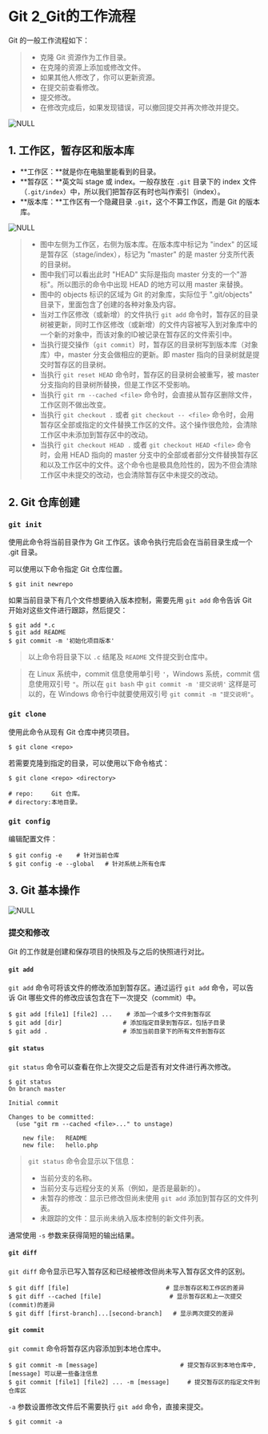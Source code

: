 # Git 2_Git的工作流程

Git 的一般工作流程如下：

> - 克隆 Git 资源作为工作目录。
> - 在克隆的资源上添加或修改文件。
> - 如果其他人修改了，你可以更新资源。
> - 在提交前查看修改。
> - 提交修改。
> - 在修改完成后，如果发现错误，可以撤回提交并再次修改并提交。

![NULL](./2_Git的工作流程.assets/picture_1.jpg)

## 1. 工作区，暂存区和版本库

- **工作区：**就是你在电脑里能看到的目录。
- **暂存区：**英文叫 stage 或 index。一般存放在 `.git` 目录下的 index 文件（`.git/index`）中，所以我们把暂存区有时也叫作索引（index）。
- **版本库：**工作区有一个隐藏目录 `.git`，这个不算工作区，而是 Git 的版本库。

![NULL](./2_Git的工作流程.assets/picture_2.jpg)

> - 图中左侧为工作区，右侧为版本库。在版本库中标记为 "index" 的区域是暂存区（stage/index），标记为 "master" 的是 master 分支所代表的目录树。
> - 图中我们可以看出此时 "HEAD" 实际是指向 master 分支的一个"游标"。所以图示的命令中出现 HEAD 的地方可以用 master 来替换。
> - 图中的 objects 标识的区域为 Git 的对象库，实际位于 ".git/objects" 目录下，里面包含了创建的各种对象及内容。
> - 当对工作区修改（或新增）的文件执行 `git add` 命令时，暂存区的目录树被更新，同时工作区修改（或新增）的文件内容被写入到对象库中的一个新的对象中，而该对象的ID被记录在暂存区的文件索引中。
> - 当执行提交操作（`git commit`）时，暂存区的目录树写到版本库（对象库）中，master 分支会做相应的更新。即 master 指向的目录树就是提交时暂存区的目录树。
> - 当执行 `git reset HEAD` 命令时，暂存区的目录树会被重写，被 master 分支指向的目录树所替换，但是工作区不受影响。
> - 当执行 `git rm --cached <file>` 命令时，会直接从暂存区删除文件，工作区则不做出改变。
> - 当执行 `git checkout .` 或者 `git checkout -- <file>` 命令时，会用暂存区全部或指定的文件替换工作区的文件。这个操作很危险，会清除工作区中未添加到暂存区中的改动。
> - 当执行 `git checkout HEAD .` 或者 `git checkout HEAD <file>` 命令时，会用 HEAD 指向的 master 分支中的全部或者部分文件替换暂存区和以及工作区中的文件。这个命令也是极具危险性的，因为不但会清除工作区中未提交的改动，也会清除暂存区中未提交的改动。

## 2. Git 仓库创建

### `git init`

使用此命令将当前目录作为 Git 工作区。该命令执行完后会在当前目录生成一个 .git 目录。

可以使用以下命令指定 Git 仓库位置。

```shell
$ git init newrepo
```

如果当前目录下有几个文件想要纳入版本控制，需要先用 `git add` 命令告诉 Git 开始对这些文件进行跟踪，然后提交：

```shell
$ git add *.c
$ git add README
$ git commit -m '初始化项目版本'
```

> 以上命令将目录下以 `.c` 结尾及 `README` 文件提交到仓库中。

> 在 Linux 系统中，commit 信息使用单引号 `'`，Windows 系统，commit 信息使用双引号 `"`。所以在 `git bash` 中 `git commit -m '提交说明'` 这样是可以的，在 Windows 命令行中就要使用双引号 `git commit -m "提交说明"`。

### `git clone`

使用此命令从现有 Git 仓库中拷贝项目。

```shell
$ git clone <repo>
```

若需要克隆到指定的目录，可以使用以下命令格式：

```shell
$ git clone <repo> <directory>

# repo:		Git 仓库。
# directory:本地目录。
```

### `git config`

编辑配置文件：

```shell
$ git config -e    # 针对当前仓库 
$ git config -e --global   # 针对系统上所有仓库
```

## 3. Git 基本操作

![NULL](./2_Git的工作流程.assets/picture_3.jpg)

### 提交和修改

Git 的工作就是创建和保存项目的快照及与之后的快照进行对比。

#### `git add`

`git add` 命令可将该文件的修改添加到暂存区。通过运行 `git add` 命令，可以告诉 Git 哪些文件的修改应该包含在下一次提交（commit）中。

```shell
$ git add [file1] [file2] ...	 # 添加一个或多个文件到暂存区
$ git add [dir]			   		# 添加指定目录到暂存区，包括子目录
$ git add .				   		# 添加当前目录下的所有文件到暂存区
```

#### `git status`

`git status` 命令可以查看在你上次提交之后是否有对文件进行再次修改。

```shell
$ git status
On branch master

Initial commit

Changes to be committed:
  (use "git rm --cached <file>..." to unstage)

    new file:   README
    new file:   hello.php
```

> `git status` 命令会显示以下信息：
>
> - 当前分支的名称。
> - 当前分支与远程分支的关系（例如，是否是最新的）。
> - 未暂存的修改：显示已修改但尚未使用 `git add` 添加到暂存区的文件列表。
> - 未跟踪的文件：显示尚未纳入版本控制的新文件列表。

通常使用 `-s` 参数来获得简短的输出结果。

#### `git diff`

`git diff` 命令显示已写入暂存区和已经被修改但尚未写入暂存区文件的区别。

```shell
$ git diff [file]							# 显示暂存区和工作区的差异
$ git diff --cached [file]	 				 # 显示暂存区和上一次提交(commit)的差异
$ git diff [first-branch]...[second-branch]	  # 显示两次提交的差异
```

#### `git commit`

`git commit` 命令将暂存区内容添加到本地仓库中。

```shell
$ git commit -m [message]						# 提交暂存区到本地仓库中,[message] 可以是一些备注信息
$ git commit [file1] [file2] ... -m [message]	  # 提交暂存区的指定文件到仓库区
```

`-a` 参数设置修改文件后不需要执行 `git add` 命令，直接来提交。

```shell
$ git commit -a
```


